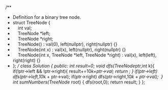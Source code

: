 /**
* Definition for a binary tree node.
* struct TreeNode {
*     int val;
*     TreeNode *left;
*     TreeNode *right;
*     TreeNode() : val(0), left(nullptr), right(nullptr) {}
*     TreeNode(int x) : val(x), left(nullptr), right(nullptr) {}
*     TreeNode(int x, TreeNode *left, TreeNode *right) : val(x), left(left), right(right) {}
* };
*/
class Solution {
public:
int result=0;
void dfs(TreeNode*ptr,int k){
if(!ptr->left && !ptr->right){
result+=10*k+ptr->val;
return ;
}
if(ptr->left)
dfs(ptr->left,10*k + ptr->val);
if(ptr->right)
dfs(ptr->right,10*k + ptr->val);
​
}
int sumNumbers(TreeNode* root) {
dfs(root,0);
return result;
}
};